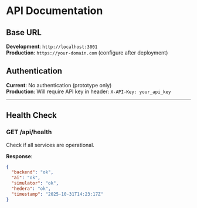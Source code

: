 # API Documentation

## Base URL

**Development**: `http://localhost:3001`  
**Production**: `https://your-domain.com` (configure after deployment)

## Authentication

**Current**: No authentication (prototype only)  
**Production**: Will require API key in header: `X-API-Key: your_api_key`

---

## Health Check

### GET /api/health

Check if all services are operational.

**Response**:
```json
{
  "backend": "ok",
  "ai": "ok",
  "simulator": "ok",
  "hedera": "ok",
  "timestamp": "2025-10-31T14:23:17Z"
}